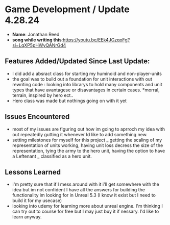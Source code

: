 # Game Development / Update 4.28.24

- **Name**: Jonathan Reed
- **song while writing this**:https://youtu.be/EEk4JGzqoFg?si=LqXP5pHWyQANrGd4

## Features Added/Updated Since Last Update:

- I did add a absract class for starting my huminoid and non-player-units
- the goal was to build out a foundation for unit interactions with out rewriting code : looking into librarys to hold many components and unit types that have avantagese or disavantages in certain cases. \*morral, terrain, inspired by hero ect..
- Hero class was made but nothings going on with it yet

## Issues Encountered

- most of my issues are figuring out how im going to aprroch my idea with out repeatedly gutting it whenever Id like to add something new.
- setting milestones for myself for this project _ getting the scaling of my representation of units working, having unit loss decress the size of the representation, tying the army to the hero unit, having the option to have a Leftenant _ classified as a hero unit.

## Lessons Learned

- I'm pretty sure that if I mess around with it i'll get somewhere with the idea but im not confident I have all the answers for building the functionality im looking for in Unreal 5.3 (I know it exist but I need to build it for my usecase)
- looking into udemy for learning more about unreal engine. I'm thinking I can try out to course for free but I may just buy it if nessary. I'd like to learn anyway.
